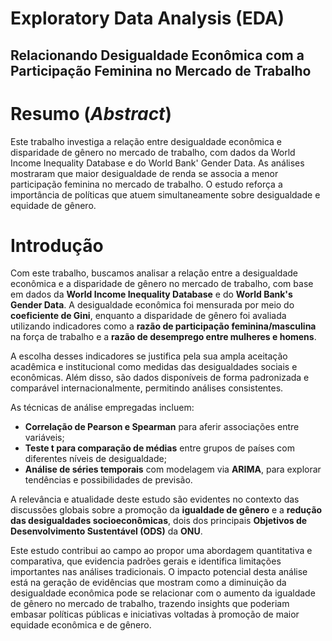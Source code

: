 # **Exploratory Data Analysis (EDA)**

## Relacionando Desigualdade Econômica com a Participação Feminina no Mercado de Trabalho

# **Resumo (*Abstract*)**

Este trabalho investiga a relação entre desigualdade econômica e disparidade de gênero no mercado de trabalho, com dados da World Income Inequality Database e do World Bank' Gender Data. As análises mostraram que maior desigualdade de renda se associa a menor participação feminina no mercado de trabalho. O estudo reforça a importância de políticas que atuem simultaneamente sobre desigualdade e equidade de gênero.

# **Introdução**

Com este trabalho, buscamos analisar a relação entre a desigualdade econômica e a disparidade de gênero no mercado de trabalho, com base em dados da **World Income Inequality Database** e do **World Bank's Gender Data**. A desigualdade econômica foi mensurada por meio do **coeficiente de Gini**, enquanto a disparidade de gênero foi avaliada utilizando indicadores como a **razão de participação feminina/masculina** na força de trabalho e a **razão de desemprego entre mulheres e homens**.

A escolha desses indicadores se justifica pela sua ampla aceitação acadêmica e institucional como medidas das desigualdades sociais e econômicas. Além disso, são dados disponíveis de forma padronizada e comparável internacionalmente, permitindo análises consistentes.

As técnicas de análise empregadas incluem:
- **Correlação de Pearson e Spearman** para aferir associações entre variáveis;
- **Teste t para comparação de médias** entre grupos de países com diferentes níveis de desigualdade;
- **Análise de séries temporais** com modelagem via **ARIMA**, para explorar tendências e possibilidades de previsão.

A relevância e atualidade deste estudo são evidentes no contexto das discussões globais sobre a promoção da **igualdade de gênero** e a **redução das desigualdades socioeconômicas**, dois dos principais **Objetivos de Desenvolvimento Sustentável (ODS)** da **ONU**.

Este estudo contribui ao campo ao propor uma abordagem quantitativa e comparativa, que evidencia padrões gerais e identifica limitações importantes nas análises tradicionais. O impacto potencial desta análise está na geração de evidências que mostram como a diminuição da desigualdade econômica pode se relacionar com o aumento da igualdade de gênero no mercado de trabalho, trazendo insights que poderiam embasar políticas públicas e iniciativas voltadas à promoção de maior equidade econômica e de gênero.

